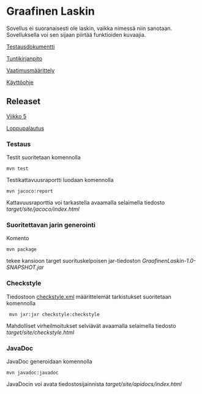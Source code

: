 # Graafinen Laskin

Sovellus ei suoranaisesti ole laskin, vaikka nimessä niin sanotaan. Sovelluksella voi sen sijaan piirtää funktioiden kuvaajia.

[Testausdokumentti](/Graafinen%20laskin/dokumentaatio/testausdokumentti.md)

[Tuntikirjanpito](/Graafinen%20laskin/dokumentaatio/tuntikirjanpito.md)

[Vaatimusmäärittely](/Graafinen%20laskin/dokumentaatio/vaatimusmaarittely.md)

[Käyttöohje](/Graafinen%20laskin/dokumentaatio/kayttoohje.md)

## Releaset

[Viikko 5](https://github.com/Mikaelpa/ot-harjoitustyo/releases/tag/Viikko5Beta)

[Loppupalautus](https://github.com/Mikaelpa/ot-harjoitustyo/releases/tag/Viikko7)

### Testaus

Testit suoritetaan komennolla

```
mvn test
```

Testikattavuusraportti luodaan komennolla

```
mvn jacoco:report
```

Kattavuusraporttia voi tarkastella avaamalla selaimella tiedosto _target/site/jacoco/index.html_


### Suoritettavan jarin generointi

Komento

```
mvn package
```

tekee kansioon target suorituskelpoisen jar-tiedoston _GraafinenLaskin-1.0-SNAPSHOT.jar_


### Checkstyle

Tiedostoon [checkstyle.xml](/Graafinen%20laskin/GraafinenLaskin/checkstyle.xml) määrittelemät tarkistukset suoritetaan komennolla

```
 mvn jxr:jxr checkstyle:checkstyle
```

Mahdolliset virheilmoitukset selviävät avaamalla selaimella tiedosto _target/site/checkstyle.html_

### JavaDoc

JavaDoc generoidaan komennolla

```
mvn javadoc:javadoc
```

JavaDocin voi avata tiedostosijainnista _target/site/apidocs/index.html_

